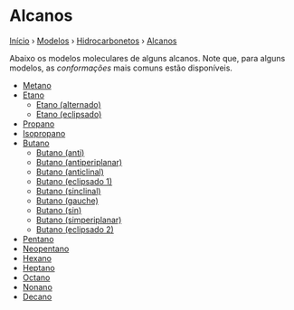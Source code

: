# Alcanos

[Início][inicio] › [Modelos][modelos] › [Hidrocarbonetos][hidrocarbonetos] › [Alcanos][alcanos]

Abaixo os modelos moleculares de alguns alcanos.
Note que, para alguns modelos, as *conformações* mais comuns estão disponíveis.

- [Metano](https://grsousajunior.github.io/metano)
- [Etano](https://grsousajunior.github.io/etano)
  - [Etano (alternado)](https://grsousajunior.github.io/etano-alternado)
  - [Etano (eclipsado)](https://grsousajunior.github.io/etano-eclipsado)
- [Propano](https://grsousajunior.github.io/propano)
- [Isopropano](https://grsousajunior.github.io/isopropano)
- [Butano](https://grsousajunior.github.io/butano)
  - [Butano (anti)](https://grsousajunior.github.io/butano-anti)
  - [Butano (antiperiplanar)](https://grsousajunior.github.io/butano-antiperiplanar)
  - [Butano (anticlinal)](https://grsousajunior.github.io/butano-anticlinal)
  - [Butano (eclipsado 1)](https://grsousajunior.github.io/butano-eclipsado-1)
  - [Butano (sinclinal)](https://grsousajunior.github.io/butano-sinclinal)
  - [Butano (gauche)](https://grsousajunior.github.io/butano-gauche)
  - [Butano (sin)](https://grsousajunior.github.io/butano-sin)
  - [Butano (simperiplanar)](https://grsousajunior.github.io/butano-sinperiplanar)
  - [Butano (eclipsado 2)](https://grsousajunior.github.io/butano-eclipsado-2)
- [Pentano](https://grsousajunior.github.io/pentano)
- [Neopentano](https://grsousajunior.github.io/neopentano)
- [Hexano](https://grsousajunior.github.io/hexano)
- [Heptano](https://grsousajunior.github.io/heptano)
- [Octano](https://grsousajunior.github.io/octano)
- [Nonano](https://grsousajunior.github.io/nonano)
- [Decano](https://grsousajunior.github.io/decano)

[inicio]: https://grsousajunior.github.io
[modelos]: https://grsousajunior.github.io/modelos
[hidrocarbonetos]: https://grsousajunior.github.io/modelos/hidrocarbonetos
[alcanos]: https://grsousajunior.github.io/modelos/hidrocarbonetos/alcanos
